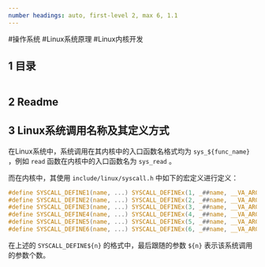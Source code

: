 ```yaml
---
number headings: auto, first-level 2, max 6, 1.1
---
```

#操作系统 #Linux系统原理 #Linux内核开发

## 1 目录

```toc
```

## 2 Readme


## 3 Linux系统调用名称及其定义方式

在Linux系统中，系统调用在其内核中的入口函数名格式均为 `sys_${func_name}` ，例如 `read` 函数在内核中的入口函数名为 `sys_read` 。

而在内核中，其使用 `include/linux/syscall.h` 中如下的宏定义进行定义：

```C
#define SYSCALL_DEFINE1(name, ...) SYSCALL_DEFINEx(1, _##name, __VA_ARGS__)  
#define SYSCALL_DEFINE2(name, ...) SYSCALL_DEFINEx(2, _##name, __VA_ARGS__)  
#define SYSCALL_DEFINE3(name, ...) SYSCALL_DEFINEx(3, _##name, __VA_ARGS__)  
#define SYSCALL_DEFINE4(name, ...) SYSCALL_DEFINEx(4, _##name, __VA_ARGS__)  
#define SYSCALL_DEFINE5(name, ...) SYSCALL_DEFINEx(5, _##name, __VA_ARGS__)  
#define SYSCALL_DEFINE6(name, ...) SYSCALL_DEFINEx(6, _##name, __VA_ARGS__)
```

在上述的 `SYSCALL_DEFINE${n}` 的格式中，最后跟随的参数 `${n}` 表示该系统调用的参数个数。
